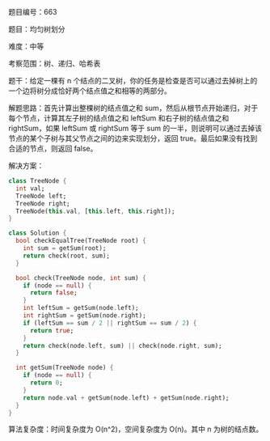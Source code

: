 题目编号：663

题目：均匀树划分

难度：中等

考察范围：树、递归、哈希表

题干：给定一棵有 n 个结点的二叉树，你的任务是检查是否可以通过去掉树上的一个边将树分成恰好两个结点值之和相等的两部分。

解题思路：首先计算出整棵树的结点值之和 sum，然后从根节点开始递归，对于每个节点，计算其左子树的结点值之和 leftSum 和右子树的结点值之和 rightSum，如果 leftSum 或 rightSum 等于 sum 的一半，则说明可以通过去掉该节点的某个子树与其父节点之间的边来实现划分，返回 true。最后如果没有找到合适的节点，则返回 false。

解决方案：

```dart
class TreeNode {
  int val;
  TreeNode left;
  TreeNode right;
  TreeNode(this.val, [this.left, this.right]);
}

class Solution {
  bool checkEqualTree(TreeNode root) {
    int sum = getSum(root);
    return check(root, sum);
  }

  bool check(TreeNode node, int sum) {
    if (node == null) {
      return false;
    }
    int leftSum = getSum(node.left);
    int rightSum = getSum(node.right);
    if (leftSum == sum / 2 || rightSum == sum / 2) {
      return true;
    }
    return check(node.left, sum) || check(node.right, sum);
  }

  int getSum(TreeNode node) {
    if (node == null) {
      return 0;
    }
    return node.val + getSum(node.left) + getSum(node.right);
  }
}
```

算法复杂度：时间复杂度为 O(n^2)，空间复杂度为 O(n)。其中 n 为树的结点数。